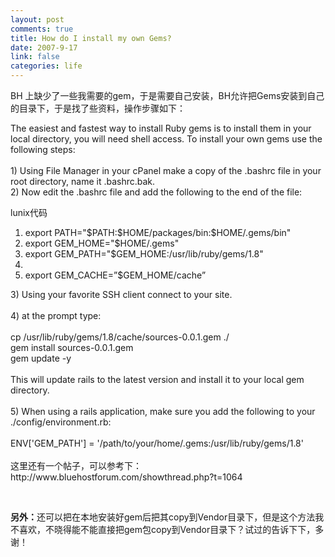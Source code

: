 ```yaml
--- 
layout: post
comments: true
title: How do I install my own Gems?
date: 2007-9-17
link: false
categories: life
---
```

<p>BH 上缺少了一些我需要的gem，于是需要自己安装，BH允许把Gems安装到自己的目录下，于是找了些资料，操作步骤如下：</p>
<p>The easiest and fastest way to install Ruby gems is to install them in your local directory, you will need shell access. To install your own gems use the following steps:<br />
<br />
1) Using File Manager in your cPanel make a copy of the .bashrc file in your root directory, name it .bashrc.bak.<br />
2) Now edit the .bashrc file and add the following to the end of the file:</p>
<div class="codeText">
<div class="codeHead">lunix代码</div>
<ol class="dp-rb" start="1">
    <li class="alt"><span><span>export&nbsp;PATH=</span><span class="string">&quot;$PATH:$HOME/packages/bin:$HOME/.gems/bin&quot;</span><span>&nbsp;&nbsp;</span></span></li>
    <li class=""><span>export&nbsp;GEM_HOME=<span class="string">&quot;$HOME/.gems&quot;</span><span>&nbsp;&nbsp;</span></span></li>
    <li class="alt"><span>export&nbsp;GEM_PATH=<span class="string">&quot;$GEM_HOME:/usr/lib/ruby/gems/1.8&quot;</span><span>&nbsp;&nbsp;</span></span></li>
    <li class=""><span>&nbsp;&nbsp;</span></li>
    <li class="alt"><span>export&nbsp;GEM_CACHE=&rdquo;<span class="variable">$GEM_HOME</span><span>/cache&rdquo;&nbsp; <br />
    </span></span></li>
</ol>
</div>
<p>3) Using your favorite SSH client connect to your site.<br />
<br />
4) at the prompt type:<br />
<br />
cp /usr/lib/ruby/gems/1.8/cache/sources-0.0.1.gem ./<br />
gem install sources-0.0.1.gem<br />
gem update -y<br />
<br />
This will update rails to the latest version and install it to your local gem directory.<br />
<br />
5) When using a rails application, make sure you add the following to your ./config/environment.rb:<br />
<br />
ENV['GEM_PATH'] = '/path/to/your/home/.gems:/usr/lib/ruby/gems/1.8'<br />
<br />
这里还有一个帖子，可以参考下：<br />
http://www.bluehostforum.com/showthread.php?t=1064</p>
<p>&nbsp;</p>
<p><strong>另外：</strong>还可以把在本地安装好gem后把其copy到Vendor目录下，但是这个方法我不喜欢，不晓得能不能直接把gem包copy到Vendor目录下？试过的告诉下下，多谢！</p>
